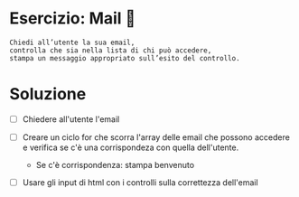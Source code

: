 # Esercizio:  Mail :email:

    Chiedi all’utente la sua email,
    controlla che sia nella lista di chi può accedere,
    stampa un messaggio appropriato sull’esito del controllo.

# Soluzione

- [ ] Chiedere all'utente l'email
- [ ] Creare un ciclo for che scorra l'array delle email che possono accedere e verifica se c'è una corrispondeza con quella dell'utente.

    - Se c'è corrispondenza:
        stampa benvenuto
- [ ] Usare gli input di html con i controlli sulla correttezza dell'email
